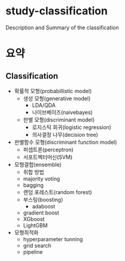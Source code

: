 # study-classification
Description and Summary of the classification

# 요약

## Classification
- 확률적 모형(probabillistic model)
    - 생성 모형(generative model)
        - LDA/QDA
        - 나이브베이즈(naivebayes)
    - 판별 모형(discriminant model)
        - 로지스틱 회귀(logistic regression)
        - 의사결정 나무(decision tree)
- 판별함수 모형(discriminant function model)
    - 퍼셉트론(perceptron)
    - 서포트벡터머신(SVM)
- 모형결합(ensemble)
    - 취합 방법
    - majority voting
    - bagging
    - 랜덤 포레스트(random forest)
    - 부스팅(boosting)
        - adaboost
	- gradient boost
	- XGboost
	- LightGBM
- 모형최적화
    - hyperparameter tunning
    - grid search
    - pipeline
